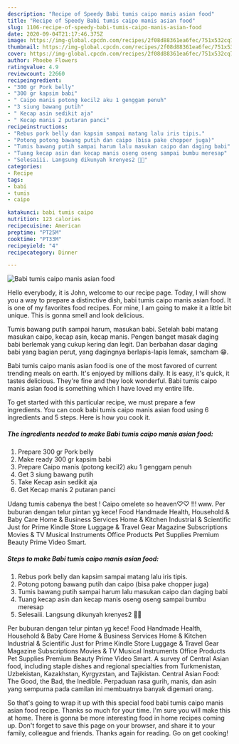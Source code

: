 ```yaml
---
description: "Recipe of Speedy Babi tumis caipo manis asian food"
title: "Recipe of Speedy Babi tumis caipo manis asian food"
slug: 1106-recipe-of-speedy-babi-tumis-caipo-manis-asian-food
date: 2020-09-04T21:17:46.375Z
image: https://img-global.cpcdn.com/recipes/2f08d88361ea6fec/751x532cq70/babi-tumis-caipo-manis-asian-food-foto-resep-utama.jpg
thumbnail: https://img-global.cpcdn.com/recipes/2f08d88361ea6fec/751x532cq70/babi-tumis-caipo-manis-asian-food-foto-resep-utama.jpg
cover: https://img-global.cpcdn.com/recipes/2f08d88361ea6fec/751x532cq70/babi-tumis-caipo-manis-asian-food-foto-resep-utama.jpg
author: Phoebe Flowers
ratingvalue: 4.9
reviewcount: 22660
recipeingredient:
- "300 gr Pork belly"
- "300 gr kapsim babi"
- " Caipo manis potong kecil2 aku 1 genggam penuh"
- "3 siung bawang putih"
- " Kecap asin sedikit aja"
- " Kecap manis 2 putaran panci"
recipeinstructions:
- "Rebus pork belly dan kapsim sampai matang lalu iris tipis."
- "Potong potong bawang putih dan caipo (bisa pake chopper juga)"
- "Tumis bawang putih sampai harum lalu masukan caipo dan daging babi"
- "Tuang kecap asin dan kecap manis oseng oseng sampai bumbu meresap"
- "Selesaiii. Langsung dikunyah krenyes2 🤪🤪"
categories:
- Recipe
tags:
- babi
- tumis
- caipo

katakunci: babi tumis caipo 
nutrition: 123 calories
recipecuisine: American
preptime: "PT25M"
cooktime: "PT33M"
recipeyield: "4"
recipecategory: Dinner

---
```



![Babi tumis caipo manis asian food](https://img-global.cpcdn.com/recipes/2f08d88361ea6fec/751x532cq70/babi-tumis-caipo-manis-asian-food-foto-resep-utama.jpg)

Hello everybody, it is John, welcome to our recipe page. Today, I will show you a way to prepare a distinctive dish, babi tumis caipo manis asian food. It is one of my favorites food recipes. For mine, I am going to make it a little bit unique. This is gonna smell and look delicious.

Tumis bawang putih sampai harum, masukan babi. Setelah babi matang masukan caipo, kecap asin, kecap manis. Pengen banget masak daging babi berlemak yang cukup kering dan legit. Dan berbahan dasar daging babi yang bagian perut, yang dagingnya berlapis-lapis lemak, samcham 😁.

Babi tumis caipo manis asian food is one of the most favored of current trending meals on earth. It's enjoyed by millions daily. It is easy, it's quick, it tastes delicious. They're fine and they look wonderful. Babi tumis caipo manis asian food is something which I have loved my entire life.


To get started with this particular recipe, we must prepare a few ingredients. You can cook babi tumis caipo manis asian food using 6 ingredients and 5 steps. Here is how you cook it.

<!--inarticleads1-->

##### The ingredients needed to make Babi tumis caipo manis asian food:

1. Prepare 300 gr Pork belly
1. Make ready 300 gr kapsim babi
1. Prepare  Caipo manis (potong kecil2) aku 1 genggam penuh
1. Get 3 siung bawang putih
1. Take  Kecap asin sedikit aja
1. Get  Kecap manis 2 putaran panci


Udang tumis cabenya the best ! Caipo omelete so heaven♡♡ !!! ᴡᴡᴡ. Per buburan dengan telur pintan yg kece! Food Handmade Health, Household &amp; Baby Care Home &amp; Business Services Home &amp; Kitchen Industrial &amp; Scientific Just for Prime Kindle Store Luggage &amp; Travel Gear Magazine Subscriptions Movies &amp; TV Musical Instruments Office Products Pet Supplies Premium Beauty Prime Video Smart. 

<!--inarticleads2-->

##### Steps to make Babi tumis caipo manis asian food:

1. Rebus pork belly dan kapsim sampai matang lalu iris tipis.
1. Potong potong bawang putih dan caipo (bisa pake chopper juga)
1. Tumis bawang putih sampai harum lalu masukan caipo dan daging babi
1. Tuang kecap asin dan kecap manis oseng oseng sampai bumbu meresap
1. Selesaiii. Langsung dikunyah krenyes2 🤪🤪


Per buburan dengan telur pintan yg kece! Food Handmade Health, Household &amp; Baby Care Home &amp; Business Services Home &amp; Kitchen Industrial &amp; Scientific Just for Prime Kindle Store Luggage &amp; Travel Gear Magazine Subscriptions Movies &amp; TV Musical Instruments Office Products Pet Supplies Premium Beauty Prime Video Smart. A survey of Central Asian food, including staple dishes and regional specialties from Turkmenistan, Uzbekistan, Kazakhstan, Kyrgyzstan, and Tajikistan. Central Asian Food: The Good, the Bad, the Inedible. Perpaduan rasa gurih, manis, dan asin yang sempurna pada camilan ini membuatnya banyak digemari orang. 

So that's going to wrap it up with this special food babi tumis caipo manis asian food recipe. Thanks so much for your time. I'm sure you will make this at home. There is gonna be more interesting food in home recipes coming up. Don't forget to save this page on your browser, and share it to your family, colleague and friends. Thanks again for reading. Go on get cooking!
